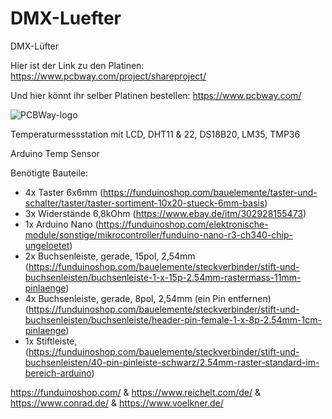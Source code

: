 # DMX-Luefter
DMX-Lüfter

Hier ist der Link zu den Platinen: https://www.pcbway.com/project/shareproject/

Und hier könnt ihr selber Platinen bestellen: https://www.pcbway.com/

![PCBWay-logo](https://github.com/Linu-Tec/DMX-Luefter/assets/70856050/cd569bcd-7534-4e6c-9756-b16b7ae4a71d)


Temperaturmessstation mit LCD, DHT11 & 22, DS18B20, LM35, TMP36

Arduino Temp Sensor

Benötigte Bauteile:
- 4x Taster 6x6mm (https://funduinoshop.com/bauelemente/taster-und-schalter/taster/taster-sortiment-10x20-stueck-6mm-basis)
- 3x Widerstände 6,8kOhm (https://www.ebay.de/itm/302928155473)
- 1x Arduino Nano (https://funduinoshop.com/elektronische-module/sonstige/mikrocontroller/funduino-nano-r3-ch340-chip-ungeloetet)
- 2x Buchsenleiste, gerade, 15pol, 2,54mm (https://funduinoshop.com/bauelemente/steckverbinder/stift-und-buchsenleisten/buchsenleiste-1-x-15p-2.54mm-rastermass-11mm-pinlaenge)
- 4x Buchsenleiste, gerade, 8pol, 2,54mm (ein Pin entfernen) (https://funduinoshop.com/bauelemente/steckverbinder/stift-und-buchsenleisten/buchsenleiste/header-pin-female-1-x-8p-2.54mm-1cm-pinlaenge)
- 1x Stiftleiste, (https://funduinoshop.com/bauelemente/steckverbinder/stift-und-buchsenleisten/40-pin-pinleiste-schwarz/2.54mm-raster-standard-im-bereich-arduino)

https://funduinoshop.com/ & https://www.reichelt.com/de/ & https://www.conrad.de/ & https://www.voelkner.de/
